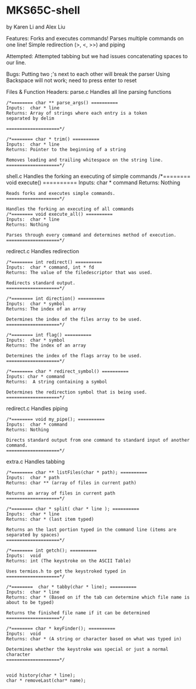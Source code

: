 # MKS65C-shell
by Karen Li and Alex Liu

Features:
	Forks and executes commands!
	Parses multiple commands on one line!
	Simple redirection (>, <, >>) and piping

Attempted:
	Attempted tabbing but we had issues concatenating spaces to our line.

Bugs:
	Putting two ;'s next to each other will break the parser
	Using Backspace will not work; need to press enter to reset


Files & Function Headers:
parse.c
	Handles all line parsing functions

	/*======== char ** parse_args() ==========
	Inputs:  char * line
	Returns: Array of strings where each entry is a token
	separated by delim

	====================*/

	/*======== char * trim() ==========
	Inputs:  char * line
	Returns: Pointer to the beginning of a string

	Removes leading and trailing whitespace on the string line.
	====================*/

shell.c
	Handles the forking an executing of simple commands
	/*======== void execute() ==========
	Inputs:  char * command
	Returns: Nothing

	Reads forks and executes simple commands.
	====================*/

	Handles the forking an executing of all commands
	/*======== void execute_all() ==========
	Inputs:  char * line
	Returns: Nothing

	Parses through every command and determines method of execution.
	====================*/

redirect.c
	Handles redirection

	/*======== int redirect() ==========
	Inputs:  char * command, int * fd
	Returns: The value of the filedescriptor that was used.

	Redirects standard output.
	====================*/

	/*======== int direction() ==========
	Inputs:  char * symbol
	Returns: The index of an array

	Determines the index of the files array to be used.
	====================*/

	/*======== int flag() ==========
	Inputs:  char * symbol
	Returns: The index of an array

	Determines the index of the flags array to be used.
	====================*/

	/*======== char * redirect_symbol() ==========
	Inputs: char * command
	Returns:  A string containing a symbol

	Determines the redirection symbol that is being used.
	====================*/

redirect.c
	Handles piping

	/*======== void my_pipe(); ==========
	Inputs:  char * command
	Returns: Nothing

	Directs standard output from one command to standard input of another command.
	====================*/

extra.c
	Handles tabbing

	/*======== char ** listFiles(char * path); ==========
	Inputs:  char * path
	Returns: char ** (array of files in current path)

	Returns an array of files in current path
	====================*/

	/*======== char * split( char * line ); ==========
	Inputs:  char * line
	Returns: char * (last item typed)

	Returns an the last portion typed in the command line (items are separated by spaces)
	====================*/

	/*======== int getch(); ==========
	Inputs:  void
	Returns: int (The keystroke on the ASCII Table)

	Uses termios.h to get the keystroked typed in
	====================*/

	/*======== 	char * tabby(char * line); ==========
	Inputs:  char * line
	Returns: char * (Based on if the tab can determine which file name is about to be typed)

	Returns the finished file name if it can be determined
	====================*/

	/*======== char * keyFinder(); ==========
	Inputs:  void
	Returns: char * (A string or character based on what was typed in)

	Determines whether the keystroke was special or just a normal character
	====================*/


	void history(char * line);
	char * removeLast(char* name);
